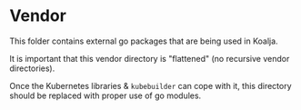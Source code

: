 # Vendor

This folder contains external go packages that are being used in Koalja.

It is important that this vendor directory is "flattened" (no recursive vendor directories).

Once the Kubernetes libraries & `kubebuilder` can cope with it, this directory
should be replaced with proper use of go modules.
